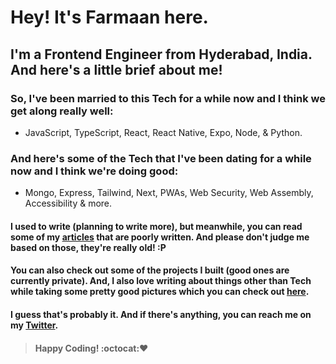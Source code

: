 # Hey! It's Farmaan here.
## I'm a Frontend Engineer from Hyderabad, India. And here's a little brief about me!

### So, I've been married to this Tech for a while now and I think we get along really well:
- JavaScript, TypeScript, React, React Native, Expo, Node, & Python.

### And here's some of the Tech that I've been dating for a while now and I think we're doing good:
- Mongo, Express, Tailwind, Next, PWAs, Web Security, Web Assembly, Accessibility & more.

#### I used to write (planning to write more), but meanwhile, you can read some of my [articles](https://dev.to/zxcodes) that are poorly written. And please don't judge me based on those, they're really old! :P

#### You can also check out some of the projects I built (good ones are currently private). And, I also love writing about things other than Tech while taking some pretty good pictures which you can check out [here](https://instagram.com/zx.shots).

#### I guess that's probably it. And if there's anything, you can reach me on my [Twitter](https://twitter.com/zxcodes).

>#### Happy Coding! :octocat::heart:

